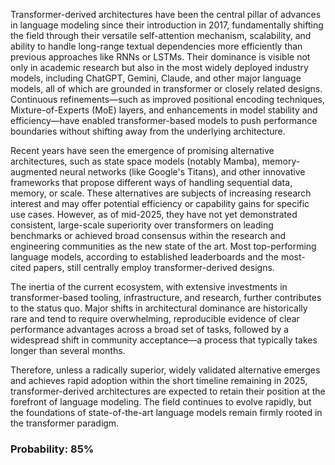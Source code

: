 Transformer-derived architectures have been the central pillar of advances in language modeling since their introduction in 2017, fundamentally shifting the field through their versatile self-attention mechanism, scalability, and ability to handle long-range textual dependencies more efficiently than previous approaches like RNNs or LSTMs. Their dominance is visible not only in academic research but also in the most widely deployed industry models, including ChatGPT, Gemini, Claude, and other major language models, all of which are grounded in transformer or closely related designs. Continuous refinements—such as improved positional encoding techniques, Mixture-of-Experts (MoE) layers, and enhancements in model stability and efficiency—have enabled transformer-based models to push performance boundaries without shifting away from the underlying architecture.

Recent years have seen the emergence of promising alternative architectures, such as state space models (notably Mamba), memory-augmented neural networks (like Google's Titans), and other innovative frameworks that propose different ways of handling sequential data, memory, or scale. These alternatives are subjects of increasing research interest and may offer potential efficiency or capability gains for specific use cases. However, as of mid-2025, they have not yet demonstrated consistent, large-scale superiority over transformers on leading benchmarks or achieved broad consensus within the research and engineering communities as the new state of the art. Most top-performing language models, according to established leaderboards and the most-cited papers, still centrally employ transformer-derived designs.

The inertia of the current ecosystem, with extensive investments in transformer-based tooling, infrastructure, and research, further contributes to the status quo. Major shifts in architectural dominance are historically rare and tend to require overwhelming, reproducible evidence of clear performance advantages across a broad set of tasks, followed by a widespread shift in community acceptance—a process that typically takes longer than several months.

Therefore, unless a radically superior, widely validated alternative emerges and achieves rapid adoption within the short timeline remaining in 2025, transformer-derived architectures are expected to retain their position at the forefront of language modeling. The field continues to evolve rapidly, but the foundations of state-of-the-art language models remain firmly rooted in the transformer paradigm.

### Probability: 85%
